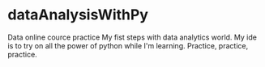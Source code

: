 # dataAnalysisWithPy
Data online cource practice
My fist steps with data analytics world.
My ide is to try on all the power of python while I'm learning.
Practice, practice, practice.
